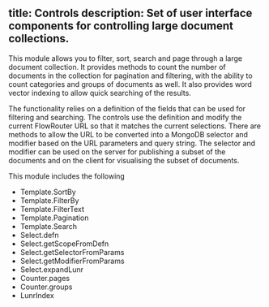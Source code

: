 title: Controls
description: Set of user interface components for controlling large document collections.
---

This module allows you to filter, sort, search and page through a large document collection. It provides methods to count the number of documents in the collection for pagination and filtering, with the ability to count categories and groups of documents as well. It also provides word vector indexing to allow quick searching of the results. 

The functionality relies on a definition of the fields that can be used for filtering and searching. The controls use the definition and modify the current FlowRouter URL so that it matches the current selections. There are methods to allow the URL to be converted into a MongoDB selector and modifier based on the URL parameters and query string. The selector and modifier can be used on the server for publishing a subset of the documents and on the client for visualising the subset of documents.

This module includes the following
- Template.SortBy
- Template.FilterBy
- Template.FilterText
- Template.Pagination
- Template.Search
- Select.defn
- Select.getScopeFromDefn
- Select.getSelectorFromParams
- Select.getModifierFromParams
- Select.expandLunr
- Counter.pages
- Counter.groups
- LunrIndex

